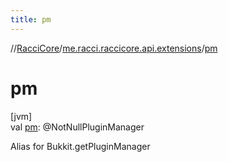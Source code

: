 ```yaml
---
title: pm
---
```

//[RacciCore](../../index.html)/[me.racci.raccicore.api.extensions](index.html)/[pm](pm.html)



# pm



[jvm]\
val [pm](pm.html): @NotNullPluginManager



Alias for Bukkit.getPluginManager




